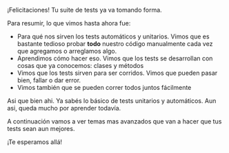 ¡Felicitaciones! Tu suite de tests ya va tomando forma.

Para resumir, lo que vimos hasta ahora fue:
* Para qué nos sirven los tests automáticos y unitarios. Vimos que es bastante tedioso probar **todo** nuestro código manualmente cada vez que agregamos o arreglamos algo. 
* Aprendimos cómo hacer eso. Vimos que los tests se desarrollan con cosas que ya conocemos: clases y métodos
* Vimos que los tests sirven para ser corridos. Vimos que pueden pasar bien, fallar o dar error. 
* Vimos también que se pueden correr todos juntos fácilmente

Asi que bien ahi. Ya sabés lo básico de tests unitarios y automáticos. Aun asi, queda mucho por aprender todavía.

A continuación vamos a ver temas mas avanzados que van a hacer que tus tests sean aun mejores.

¡Te esperamos allá!
